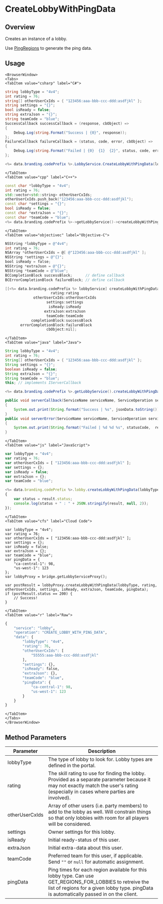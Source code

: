 # CreateLobbyWithPingData
## Overview
Creates an instance of a lobby.

Use [PingRegions](/api/capi/lobby/pingregions) to generate the ping data.

<PartialServop service_name="lobby" operation_name="CREATE_LOBBY_WITH_PING_DATA" />

## Usage

```mdx-code-block
<BrowserWindow>
<Tabs>
<TabItem value="csharp" label="C#">
```

```csharp
string lobbyType = "4v4";
int rating = 76;
string[] otherUserCxIds = { "123456:aaa-bbb-ccc-ddd:asdfjkl" };
string settings = "{}";
bool isReady = false;
string extraJson = "{}";
string teamCode = "blue";
SuccessCallback successCallback = (response, cbObject) =>
{
    Debug.Log(string.Format("Success | {0}", response));
};
FailureCallback failureCallback = (status, code, error, cbObject) =>
{
    Debug.Log(string.Format("Failed | {0}  {1}  {2}", status, code, error));
};

<%= data.branding.codePrefix %>.LobbyService.CreateLobbyWithPingData(lobbyType, rating, otherUserCxIds, settings, isReady, extraJson, teamCode, successCallback, failureCallback);
```

```mdx-code-block
</TabItem>
<TabItem value="cpp" label="C++">
```

```cpp
const char *lobbyType = "4v4";
int rating = 76;
std::vector<std::string> otherUserCxIds;
otherUserCxIds.push_back("123456:aaa-bbb-ccc-ddd:asdfjkl");
const char *settings = "{}";
bool isReady = false;
const char *extraJson = "{}";
const char *teamCode = "blue";
<%= data.branding.codePrefix %>->getLobbyService()->createLobbyWithPingData(lobbyType, rating, otherUserCxIds, settings, isReady, extraJson, teamCode, this);
```

```mdx-code-block
</TabItem>
<TabItem value="objectivec" label="Objective-C">
```

```objectivec
NSString *lobbyType = @"4v4";
int rating = 76;
NSArray *otherUserCxIds = @[ @"123456:aaa-bbb-ccc-ddd:asdfjkl" ];
NSString *settings = @"{}";
bool isReady = false;
NSString *extraJson = @"{}";
NSString *teamCode = @"blue";
BCCompletionBlock successBlock;      // define callback
BCErrorCompletionBlock failureBlock; // define callback

[[<%= data.branding.codePrefix %> lobbyService] createLobbyWithPingData:lobbyType
                     rating:rating
             otherUserCxIds:otherUserCxIds
                   settings:settings
                    isReady:isReady
                  extraJson:extraJson
                   teamCode:teamCode
            completionBlock:successBlock
       errorCompletionBlock:failureBlock
                   cbObject:nil];
```

```mdx-code-block
</TabItem>
<TabItem value="java" label="Java">
```

```java
String lobbyType = "4v4";
int rating = 76;
String[] otherUserCxIds = { "123456:aaa-bbb-ccc-ddd:asdfjkl" };
String settings = "{}";
boolean isReady = false;
String extraJson = "{}";
String teamCode = "blue";
this; // implements IServerCallback

<%= data.branding.codePrefix %>.getLobbyService().createLobbyWithPingData(lobbyType, rating, otherUserCxIds, settings, isReady, extraJson, teamCode, this);

public void serverCallback(ServiceName serviceName, ServiceOperation serviceOperation, JSONObject jsonData)
{
    System.out.print(String.format("Success | %s", jsonData.toString()));
}
public void serverError(ServiceName serviceName, ServiceOperation serviceOperation, int statusCode, int reasonCode, String jsonError)
{
    System.out.print(String.format("Failed | %d %d %s", statusCode,  reasonCode, jsonError.toString()));
}
```

```mdx-code-block
</TabItem>
<TabItem value="js" label="JavaScript">
```

```javascript
var lobbyType = "4v4";
var rating = 76;
var otherUserCxIds = [ "123456:aaa-bbb-ccc-ddd:asdfjkl" ];
var settings = {};
var isReady = false;
var extraJson = {};
var teamCode = "blue";

<%= data.branding.codePrefix %>.lobby.createLobbyWithPingData(lobbyType, rating, otherUserCxIds, settings, isReady, extraJson, teamCode, result =>
{
	var status = result.status;
	console.log(status + " : " + JSON.stringify(result, null, 2));
});
```

```mdx-code-block
</TabItem>
<TabItem value="cfs" label="Cloud Code">
```

```cfscript
var lobbyType = "4v4";
var rating = 76;
var otherUserCxIds = [ "123456:aaa-bbb-ccc-ddd:asdfjkl" ];
var settings = {};
var isReady = false;
var extraJson = {};
var teamCode = "blue";
var pingData = {
    "ca-central-1": 98,
    "us-west-1": 123
};
var lobbyProxy = bridge.getLobbyServiceProxy();

var postResult = lobbyProxy.createLobbyWithPingData(lobbyType, rating, otherUserCxIds, settings, isReady, extraJson, teamCode, pingData);
if (postResult.status == 200) {
    // Success!
}
```

```mdx-code-block
</TabItem>
<TabItem value="r" label="Raw">
```

```r
{
	"service": "lobby",
	"operation": "CREATE_LOBBY_WITH_PING_DATA",
	"data": {
		"lobbyType": "4v4",
		"rating": 76,
		"otherUserCxIds": [
			"55555:aaa-bbb-ccc-ddd:asdfjkl"
		],
		"settings": {},
		"isReady": false,
		"extraJson": {},
		"teamCode": "blue",
		"pingData": {
			"ca-central-1": 98,
			"us-west-1": 123
		}
	}
}
```

```mdx-code-block
</TabItem>
</Tabs>
</BrowserWindow>
```

## Method Parameters
Parameter | Description
--------- | -----------
lobbyType | The type of lobby to look for. Lobby types are defined in the portal.
rating | The skill rating to use for finding the lobby. Provided as a separate parameter because it may not exactly match the user's rating (especially in cases where parties are involved).
otherUserCxIds | Array of other users (i.e. party members) to add to the lobby as well. Will constrain things so that only lobbies with room for all players will be considered.
settings | Owner settings for this lobby.
isReady | Initial ready-status of this user.
extraJson | Initial extra-data about this user.
teamCode | Preferred team for this user, if applicable. Send `""` or `null` for automatic assignment.
pingData | Ping times for each region available for this lobby type. Can use GET_REGIONS_FOR_LOBBIES to retreive the list of regions for a given lobby type. pingData is automatically passed in on the client.


